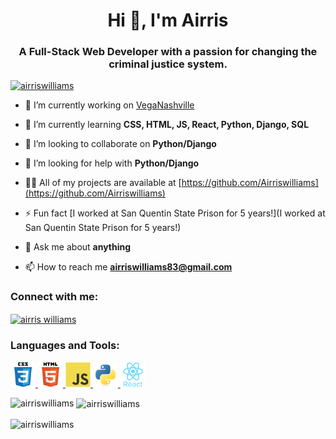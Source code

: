 <h1 align="center">Hi 👋, I'm Airris</h1>
<h3 align="center">A Full-Stack Web Developer with a passion for changing the criminal justice system.</h3>

<p align="left"> <a href="https://github.com/ryo-ma/github-profile-trophy"><img src="https://github-profile-trophy.vercel.app/?username=airriswilliams" alt="airriswilliams" /></a> </p>

- 🔭 I’m currently working on [VegaNashville](https://github.com/Airriswilliams/veganashville)

- 🌱 I’m currently learning **CSS, HTML, JS, React, Python, Django, SQL**

- 👯 I’m looking to collaborate on **Python/Django**

- 🤝 I’m looking for help with **Python/Django**

- 👨‍💻 All of my projects are available at [https://github.com/Airriswilliams](https://github.com/Airriswilliams)

- ⚡ Fun fact [I worked at San Quentin State Prison for 5 years!](I worked at San Quentin State Prison for 5 years!)

- 💬 Ask me about **anything**

- 📫 How to reach me **airriswilliams83@gmail.com**

<h3 align="left">Connect with me:</h3>
<p align="left">
<a href="https://linkedin.com/in/airris williams" target="blank"><img align="center" src="https://raw.githubusercontent.com/rahuldkjain/github-profile-readme-generator/master/src/images/icons/Social/linked-in-alt.svg" alt="airris williams" height="30" width="40" /></a>
</p>

<h3 align="left">Languages and Tools:</h3>
<p align="left"> <a href="https://www.w3schools.com/css/" target="_blank" rel="noreferrer"> <img src="https://raw.githubusercontent.com/devicons/devicon/master/icons/css3/css3-original-wordmark.svg" alt="css3" width="40" height="40"/> </a> <a href="https://www.w3.org/html/" target="_blank" rel="noreferrer"> <img src="https://raw.githubusercontent.com/devicons/devicon/master/icons/html5/html5-original-wordmark.svg" alt="html5" width="40" height="40"/> </a> <a href="https://developer.mozilla.org/en-US/docs/Web/JavaScript" target="_blank" rel="noreferrer"> <img src="https://raw.githubusercontent.com/devicons/devicon/master/icons/javascript/javascript-original.svg" alt="javascript" width="40" height="40"/> </a> <a href="https://www.python.org" target="_blank" rel="noreferrer"> <img src="https://raw.githubusercontent.com/devicons/devicon/master/icons/python/python-original.svg" alt="python" width="40" height="40"/> </a> <a href="https://reactjs.org/" target="_blank" rel="noreferrer"> <img src="https://raw.githubusercontent.com/devicons/devicon/master/icons/react/react-original-wordmark.svg" alt="react" width="40" height="40"/> </a> </p>

<p><img align="left" src="https://github-readme-stats.vercel.app/api/top-langs?username=airriswilliams&show_icons=true&locale=en&layout=compact" alt="airriswilliams" /></p>

<p>&nbsp;<img align="center" src="https://github-readme-stats.vercel.app/api?username=airriswilliams&show_icons=true&locale=en" alt="airriswilliams" /></p>

<p><img align="center" src="https://github-readme-streak-stats.herokuapp.com/?user=airriswilliams&" alt="airriswilliams" /></p>


